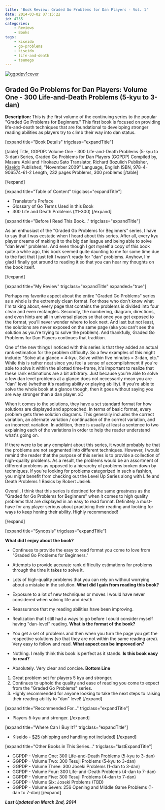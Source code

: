 ```yaml
---
title: 'Book Review: Graded Go Problems for Dan Players - Vol. 1'
date: 2014-03-02 07:15:22
id: 4735
categories:
	- Reviews
	- Books
tags:
	- kiseido
	- go-problems
	- kiseido
	- life-and-death
	- tsumego
---
```


[![ggpdpv1cover](http://www.bengozen.com/wp-content/uploads/2014/02/ggpdpv1cover.jpg)](http://www.bengozen.com/wp-content/uploads/2014/02/ggpdpv1cover.jpg)

## Graded Go Problems for Dan Players: Volume One - 300 Life-and-Death Problems (5-kyu to 3-dan)

**Description:** This is the first volume of the continuing series to the popular "Graded Go Problems for Beginners." This first book is focused on providing life-and-death techniques that are foundational to developing stronger reading abilities as players try to climb their way into dan status.

<!--more-->

[expand title="Book Details" trigclass="expandTitle"]

[table]
Title, GGPDP: Volume One - 300 Life-and-Death Problems (5-kyu to 3-dan)
Series, Graded Go Problems for Dan Players (GGPDP)
Compiled by, Masaru Aoki and Hirokazu Sato
Translator, Richard Bozulich
Publisher, [Kiseido](http://www.kiseido.com)
Published, "November 2009"
Language, English
ISBN, 978-4-906574-61-2
Length, 232 pages
Problems, 300 problems
[/table]

[/expand]

[expand title="Table of Content" trigclass="expandTitle"]

*   Translator's Preface
*   Glossary of Go Terms Used in this Book
*   300 Life and Death Problems (#1-300)
[/expand]

[expand title="Before I Read This Book..." trigclass="expandTitle"]

As an enthusiast of the "Graded Go Problems for Beginners" series, I have to say that I was ecstatic when I heard about this series. After all, every kyu player dreams of making it to the big dan league and being able to solve "dan level" problems. And even though I got myself a copy of this book quite a while ago, this book seemed quite daunting to me for some time due to the fact that I just felt I wasn't ready for "dan" problems. Anyhow, I'm glad I finally got around to reading it so that you can hear my thoughts on the book itself.

[/expand]

[expand title="My Review" trigclass="expandTitle" expanded="true"]

Perhaps my favorite aspect about the entire "Graded Go Problems" series as a whole is the extremely clean format. For those who don't know what I'm talking about, every page that contains the problems is divided into four clean and even rectangles. Secondly, the numbering, diagram, directions, and even hints are all in universal places so that once you get exposed to the format, you'll never wonder where to look next. And last but not least, the solutions are never exposed on the same page (aka you can't see the solution as you're trying to solve the problem). And thankfully, Graded Go Problems for Dan Players continues that tradition.

One of the new things I noticed with this series is that they added an actual rank estimation for the problem difficulty. So a few examples of this might include: "Solve at a glance = 4-kyu, Solve within five minutes = 3-dan, etc." While this is rather neat since you feel a sense of accomplishment if you're able to solve it within the allotted time-frame, it's important to realize that these rank estimations are a bit arbitrary. Just because you're able to solve a few dan level problems at a glance does not necessarily mean you are "dan" level (whether it's reading ability or playing ability). If you're able to solve the whole book at a glance though, then it goes without saying you are way stronger than a dan player. xD

When it comes to the solutions, they have a set standard format for how solutions are displayed and approached. In terms of basic format, every problem gets three solution diagrams. This generally includes the correct variation, an alternate variation / continuation of the correct variation, and an incorrect variation. In addition, there is usually at least a sentence to two explaining each of the variations in order to help the reader understand what's going on.

If there were to be any complaint about this series, it would probably be that the problems are not segmented into different techniques. However, I would remind the reader that the purpose of this series is to provide a collection of high-quality problems. As a result, the problems would be an assortment of different problems as opposed to a hierarchy of problems broken down by techniques. If you're looking for problems categorized in such a fashion, you might benefit from checking out the Level Up Series along with Life and Death Problems 1 Basics by Robert Jasiek.

Overall, I think that this series is destined for the same greatness as the "Graded for Go Problems for Beginners" when it comes to high quality problems that are displayed in an easy to read format. Definitely a must-have for any player serious about practicing their reading and looking for ways to keep honing their ability. Highly recommended!

[/expand]

[expand title="Synopsis" trigclass="expandTitle"]

**What did I enjoy about the book?**

*   Continues to provide the easy to read format you come to love from "Graded Go Problems for Beginners."
*   Attempts to provide accurate rank difficulty estimations for problems through the time it takes to solve it.
*   Lots of high-quality problems that you can rely on without worrying about a mistake in the solution.
**What did I gain from reading this book?**

*   Exposure to a lot of new techniques or moves I would have never considered when solving life and death.
*   Reassurance that my reading abilities have been improving.
*   Realization that I still had a ways to go before I could consider myself having "dan-level" reading.
**What is the format of the book?**

*   You get a set of problems and then when you turn the page you get the respective solutions (so that they are not within the same reading area). Very easy to follow and read.
**What aspect can be improved on?**

*   Nothing. I really think this book is perfect as it stands.
**Is this book easy to read?**

*   Absolutely. Very clear and concise.
**Bottom Line**

1.  Great problem set for players 5 kyu and stronger.
2.  Continues to uphold the quality and ease of reading you come to expect from the "Graded Go Problems" series.
3.  Highly recommended for anyone looking to take the next steps to raising their reading ability to "dan" level!
[/expand]

[expand title="Recommended For..." trigclass="expandTitle"]

*   Players 5-kyu and stronger.
[/expand]

[expand title="Where Can I Buy It?" trigclass="expandTitle"]

*   Kiseido - [$25](http://kiseido.com/go_books.htm#K15) (shipping and handling not included)
[/expand]

[expand title="Other Books in This Series..." trigclass="lastExpandTitle"]

*   GGPDP - Volume One: 300 Life-and-Death Problems (5-kyu to 3-dan)
*   GGPDP - Volume Two: 300 Tesuji Problems (5-kyu to 3-dan)
*   GGPDP - Volume Three: 300 Joseki Problems (1-dan to 3-dan)
*   GGPDP - Volume Four: 300 Life-and-Death Problems (4-dan to 7-dan)
*   GGPDP - Volume Five: 300 Tesuji Problems (4-dan to 7-dan)
*   GGPDP - Volume Six: Joseki Problems (TBD)
*   GGPDP - Volume Seven: 256 Opening and Middle Game Problems (1-dan to 7-dan)
[/expand]

_**Last Updated on March 2nd, 2014**_